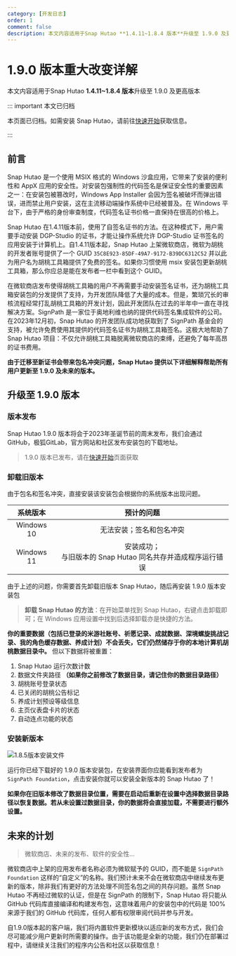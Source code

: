 ```yaml
---
category: [开发日志]
order: 1
comment: false
description: 本文内容适用于Snap Hutao **1.4.11~1.8.4 版本**升级至 1.9.0 及更高版本
---
```


# 1.9.0 版本重大改变详解

本文内容适用于Snap Hutao **1.4.11~1.8.4 版本**升级至 1.9.0 及更高版本

::: important 本文已归档

本页面已归档。如需安装 Snap Hutao，请前往[快速开始](../quick-start.md)获取信息。

:::

## 前言

Snap Hutao 是一个使用 MSIX 格式的 Windows 沙盒应用，它带来了安装的便利性和 AppX 应用的安全性。对安装包强制性的代码签名是保证安全性的重要因素之一：在安装包被篡改时，Windows App Installer 会因为签名被破坏而弹出错误，进而禁止用户安装，这在主流移动端操作系统中已经被普及。在 Windows 平台下，由于严格的身份审查制度，代码签名证书价格一直保持在很高的价格上。

Snap Hutao 在1.4.11版本前，使用了自签名证书的方法。在这种模式下，用户需要手动安装 DGP-Studio 的证书，才能让操作系统允许 DGP-Studio 证书签名的应用安装于计算机上。自1.4.11版本起，Snap Hutao 上架微软商店，微软为胡桃的开发者账号提供了一个 GUID `35C8E923-85DF-49A7-9172-B39DC6312C52` 并以此为用户名为胡桃工具箱提供了免费的签名。如果你习惯使用 msix 安装包更新胡桃工具箱，那么你应总是能在发布者一栏中看到这个 GUID。

在微软商店发布使得胡桃工具箱的用户不再需要手动安装签名证书，还为胡桃工具箱安装包的分发提供了支持，为开发团队降低了大量的成本。但是，繁琐冗长的审核流程经常打乱胡桃工具箱的开发计划，因此开发团队在过去的半年中一直在寻找解决方案。SignPath 是一家位于奥地利维也纳的提供代码签名集成软件的公司。在2023年12月初，Snap Hutao 的开发团队成功地获取到了 SignPath 基金会的支持，被允许免费使用其提供的代码签名证书为胡桃工具箱签名。这极大地帮助了 Snap Hutao 项目：不仅允许胡桃工具箱脱离微软商店的束缚，还避免了每年高昂的证书费用。

**由于迁移至新证书会带来包名冲突问题，Snap Hutao 提供以下详细解释帮助所有用户更新至 1.9.0 及未来的版本。**

## 升级至 1.9.0 版本

### 版本发布

Snap Hutao 1.9.0 版本将会于2023年圣诞节前的周末发布，我们会通过 GitHub，极狐GitLab，官方网站和社区发布安装包的下载地址。

> 1.9.0 版本已发布，请在[快速开始](../quick-start.md#全新安装)页面获取

### 卸载旧版本

由于包名和签名冲突，直接安装该安装包会根据你的系统版本出现问题。

|  系统版本  |                           预计的问题                            |
| :--------: | :-------------------------------------------------------------: |
| Windows 10 |                    无法安装；签名和包名冲突                     |
| Windows 11 | 安装成功；<br/>与旧版本的 Snap Hutao 同名共存并造成程序运行错误 |

由于上述的问题，你需要首先卸载旧版本 Snap Hutao，随后再安装 1.9.0 版本安装包

> **卸载 Snap Hutao 的方法**：在开始菜单找到 Snap Hutao，右键点击卸载即可；在 Windows 应用设置中找到后选择卸载亦是快捷的方法。

**你的重要数据（包括已登录的米游社账号、祈愿记录、成就数据、深境螺旋挑战记录、我的角色缓存数据、养成计划）不会丢失，它们仍然储存于你的本地计算机胡桃数据目录中。** 但以下数据将被重置：

1. Snap Hutao 运行次数计数
2. 数据文件夹路径 **（如果你之前修改了数据目录，请记住你的数据目录路径）**
3. 胡桃账号登录状态
4. 已关闭的胡桃公告标记
5. 养成计划预设等级信息
6. 主页仪表盘卡片的状态
7. 自动连点功能的状态

### 安装新版本

![1.8.5版本安装文件](/images/202312/1-8-5-installer.png)

运行你已经下载好的 1.9.0 版本安装包，在安装界面你应能看到发布者为 `SignPath Foundation`，点击安装你就可以安装全新版本的 Snap Hutao 了！

**如果你在旧版本修改了数据目录位置，需要在启动后重新在设置中选择数据目录路径以恢复数据。若从未设置过数据目录，你的数据将会直接加载，不需要进行额外设置。**

## 未来的计划

> 微软商店、未来的发布、软件的安全性...

微软商店中上架的应用发布者名称必须为微软赋予的 GUID，而不能是 `SignPath Foundation` 这样的“自定义”的名称。我们预计未来不会在微软商店中继续发布更新的版本，除非我们有更好的方法处理不同签名包之间的共存问题。虽然 Snap Hutao 不再经过微软的认证，但是在 SignPath 的限制下，Snap Hutao 将只能从 GitHub 代码库直接编译和构建发布包，这意味着用户的安装包中的代码是 100% 来源于我们的 GitHub 代码库，任何人都有权限审阅代码并参与开发。

自1.9.0版本起的客户端，我们将内置软件更新模块以适应新的发布方式，我们会尽可能减少用户更新时所需要的操作。由于该功能是全新的功能，我们仍在部署过程中，请继续关注我们的程序内公告和社区以获取信息！
